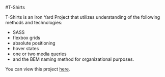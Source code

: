 #T-Shirts

T-Shirts is an Iron Yard Project that utilizes understanding of the following methods and technologies:

* SASS 
* flexbox grids 
* absolute positioning 
* hover states 
* one or two media queries 
* and the BEM naming method for organizational purposes. 

You can view this project [here](https://jmmccasland.github.io/07-tshirts/).
